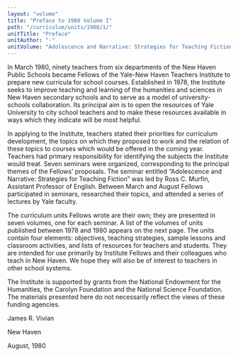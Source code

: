 ```yaml
---
layout: "volume"
title: "Preface to 1980 Volume I"
path: "/curriculum/units/1980/1/"
unitTitle: "Preface"
unitAuthor: "-"
unitVolume: "Adolescence and Narrative: Strategies for Teaching Fiction"
---
```

<body>
<p>
In March 1980, ninety teachers from six departments of the New Haven Public Schools became Fellows of the Yale-New Haven Teachers Institute to prepare new curricula for school courses. Established in 1978, the Institute seeks to improve teaching and learning of the humanities and sciences in New Haven secondary schools and to serve as a model of university-schools collaboration. Its principal aim is to open the resources of Yale University to city school teachers and to make these resources available in ways which they indicate will be most helpful.
</p>
<p>
In applying to the Institute, teachers stated their priorities for curriculum development, the topics on which they proposed to work and the relation of these topics to courses which would be offered in the coming year. Teachers had primary responsibility for identifying the subjects the Institute would treat. Seven seminars were organized, corresponding to the principal themes of the Fellows’ proposals. The seminar entitled “Adolescence and Narrative: Strategies for Teaching Fiction” was led by Ross C. Murfin, Assistant Professor of English. Between March and August Fellows participated in seminars, researched their topics, and attended a series of lectures by Yale faculty.
</p>
<p>
The curriculum units Fellows wrote are their own; they are presented in seven volumes, one for each seminar. A list of the volumes of units published between 1978 and 1980 appears on the next page. The units contain four elements: objectives, teaching strategies, sample lessons and classroom activities, and lists of resources for teachers and students. They are intended for use primarily by Institute Fellows and their colleagues who teach in New Haven. We hope they will also be of interest to teachers in other school systems.
</p>
<p>
The Institute is supported by grants from the National Endowment for the Humanities, the Carolyn Foundation and the National Science Foundation. The materials presented here do not necessarily reflect the views of these funding agencies.
</p>
<p>
James R. Vivian
</p>
<p>
New Haven
</p>
<p>
August, 1980
</p>
</body>